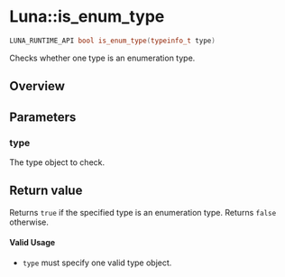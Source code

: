 # Luna::is_enum_type

```c++
LUNA_RUNTIME_API bool is_enum_type(typeinfo_t type)
```

Checks whether one type is an enumeration type. 

## Overview


## Parameters
### type
The type object to check. 

## Return value
Returns `true` if the specified type is an enumeration type. Returns `false` otherwise. 

#### Valid Usage
* `type` must specify one valid type object. 


